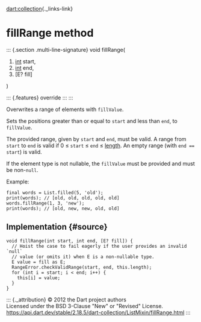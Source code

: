 [dart:collection](../../dart-collection/dart-collection-library){._links-link}

fillRange method
================

::: {.section .multi-line-signature}
void fillRange(

1.  [int](../../dart-core/int-class) start,
2.  [int](../../dart-core/int-class) end,
3.  \[E? fill\]

)

::: {.features}
override
:::
:::

Overwrites a range of elements with `fillValue`.

Sets the positions greater than or equal to `start` and less than `end`,
to `fillValue`.

The provided range, given by `start` and `end`, must be valid. A range
from `start` to `end` is valid if 0 ≤ `start` ≤ `end` ≤
[length](../../dart-core/list/length). An empty range (with
`end == start`) is valid.

If the element type is not nullable, the `fillValue` must be provided
and must be non-`null`.

Example:

``` {.language-dart data-language="dart"}
final words = List.filled(5, 'old');
print(words); // [old, old, old, old, old]
words.fillRange(1, 3, 'new');
print(words); // [old, new, new, old, old]
```

Implementation {#source}
--------------

``` {.language-dart data-language="dart"}
void fillRange(int start, int end, [E? fill]) {
  // Hoist the case to fail eagerly if the user provides an invalid `null`
  // value (or omits it) when E is a non-nullable type.
  E value = fill as E;
  RangeError.checkValidRange(start, end, this.length);
  for (int i = start; i < end; i++) {
    this[i] = value;
  }
}
```

::: {._attribution}
© 2012 the Dart project authors\
Licensed under the BSD 3-Clause \"New\" or \"Revised\" License.\
<https://api.dart.dev/stable/2.18.5/dart-collection/ListMixin/fillRange.html>
:::

